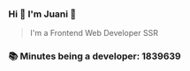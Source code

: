 ### Hi 👋 I&#39;m Juani 🦁

> I&#39;m a Frontend Web Developer SSR

### 📚 Minutes being a developer: 1839639
